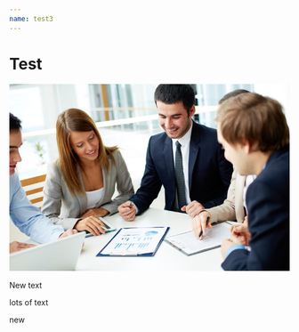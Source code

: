 ```yaml
---
name: test3
---
```

# Test

![meeting](/assets/images/uploads/5a9d3d5bd38bc104company-name-change-process.jpg "meeting_title")

New text 

lots of text

new
